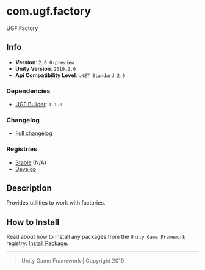 # com.ugf.factory

UGF.Factory

## Info

- **Version**: `2.0.0-preview`
- **Unity Version**: `2019.2.0`
- **Api Compatibility Level**: `.NET Standard 2.0`

### Dependencies

- [UGF.Builder](https://github.com/unity-game-framework/ugf-builder): `1.1.0`

### Changelog

- [Full changelog][1]

### Registries

- [Stable][2] (N/A)
- [Develop][3]

## Description

Provides utilities to work with factories.

## How to Install

Read about how to install any packages from the `Unity Game Framework` registry: [Install Package][4].

---
> Unity Game Framework | Copyright 2019

[1]: changelog.md
[2]: https://bintray.com/unity-game-framework/stable/com.ugf.factory
[3]: https://bintray.com/unity-game-framework/dev/com.ugf.factory
[4]: https://github.com/unity-game-framework/ugf-documentation/wiki/Install-Package
